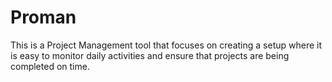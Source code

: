 # Proman

This is a Project Management tool that focuses on creating a setup where it is easy to monitor daily activities and ensure that projects are being completed
on time.
